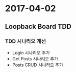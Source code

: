 # 2017-04-02

## Loopback Board TDD

### TDD 시나리오 개선

* Login 시나리오 추가
* Get Posts 시나리오 추가
* Posts CRUD 시나리오 추가
